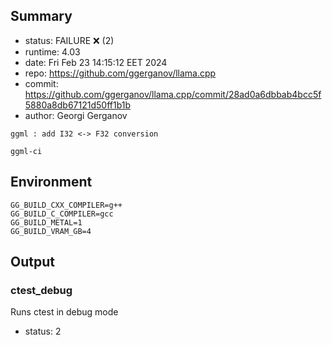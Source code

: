 ## Summary

- status:  FAILURE ❌ (2)
- runtime: 4.03
- date:    Fri Feb 23 14:15:12 EET 2024
- repo:    https://github.com/ggerganov/llama.cpp
- commit:  https://github.com/ggerganov/llama.cpp/commit/28ad0a6dbbab4bcc5f5880a8db67121d50ff1b1b
- author:  Georgi Gerganov
```
ggml : add I32 <-> F32 conversion

ggml-ci
```

## Environment

```
GG_BUILD_CXX_COMPILER=g++
GG_BUILD_C_COMPILER=gcc
GG_BUILD_METAL=1
GG_BUILD_VRAM_GB=4
```

## Output

### ctest_debug

Runs ctest in debug mode
- status: 2
```

```

